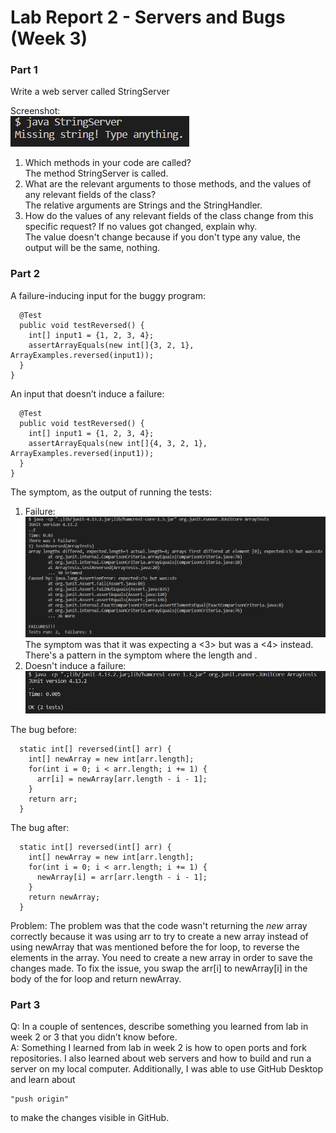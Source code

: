 # Lab Report 2 - Servers and Bugs (Week 3)
### **Part 1**
Write a web server called StringServer 

Screenshot: \
![](missing.png)

1. Which methods in your code are called? \
The method StringServer is called.
2. What are the relevant arguments to those methods, and the values of any relevant fields of the class? \
The relative arguments are Strings and the StringHandler.
3. How do the values of any relevant fields of the class change from this specific request? If no values got changed, explain why. \
The value doesn't change because if you don't type any value, the output will be the same, nothing. 

### **Part 2**
A failure-inducing input for the buggy program: 
````
  @Test
  public void testReversed() {
    int[] input1 = {1, 2, 3, 4};
    assertArrayEquals(new int[]{3, 2, 1}, ArrayExamples.reversed(input1));
  }
}
````
An input that doesn’t induce a failure: 
````
  @Test
  public void testReversed() {
    int[] input1 = {1, 2, 3, 4};
    assertArrayEquals(new int[]{4, 3, 2, 1}, ArrayExamples.reversed(input1));
  }
}
````
The symptom, as the output of running the tests: 
1. Failure:
![](fail.png)
The symptom was that it was expecting a <3> but was a <4> instead. There's a pattern in the symptom where the length and .
3. Doesn't induce a failure: 
![](success.png)

The bug before:
````
  static int[] reversed(int[] arr) {
    int[] newArray = new int[arr.length];
    for(int i = 0; i < arr.length; i += 1) {
      arr[i] = newArray[arr.length - i - 1];
    }
    return arr;
  }

````
The bug after:
````
  static int[] reversed(int[] arr) {
    int[] newArray = new int[arr.length];
    for(int i = 0; i < arr.length; i += 1) {
      newArray[i] = arr[arr.length - i - 1];
    }
    return newArray;
  }
````
Problem: 
The problem was that the code wasn't returning the *new* array correctly because it was using arr to try to create a new array instead of using newArray that was mentioned before the for loop, to reverse the elements in the array. You need to create a new array in order to save the changes made. To fix the issue, you swap the arr[i] to newArray[i] in the body of the for loop and return newArray.

### **Part 3**
Q: In a couple of sentences, describe something you learned from lab in week 2 or 3 that you didn’t know before. \
A: Something I learned from lab in week 2 is how to open ports and fork repositories. I also learned about web servers and how to build and run a server on my local computer. Additionally, I was able to use GitHub Desktop and learn about 
```
"push origin" 
```
to make the changes visible in GitHub. 
